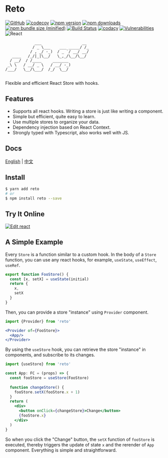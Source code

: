 # Reto

[![GitHub](https://img.shields.io/github/license/awmleer/reto.svg?logo=github)](https://github.com/awmleer/reto)
[![codecov](https://img.shields.io/codecov/c/github/awmleer/reto/master?logo=codecov)](https://codecov.io/gh/awmleer/reto)
[![npm version](https://img.shields.io/npm/v/reto.svg?logo=npm)](https://www.npmjs.com/package/reto)
[![npm downloads](https://img.shields.io/npm/dw/reto.svg?logo=npm)](https://www.npmjs.com/package/reto)
[![npm bundle size (minified)](https://img.shields.io/bundlephobia/min/reto.svg?logo=javascript)](https://www.npmjs.com/package/reto)
[![Build Status](https://img.shields.io/travis/awmleer/reto/master?logo=travis-ci)](https://travis-ci.org/awmleer/reto)
[![codacy](https://img.shields.io/codacy/grade/2d15789ec7b1424092ed472f449a0a70?logo=codacy)](https://app.codacy.com/app/awmleer/reto)
[![Vulnerabilities](https://img.shields.io/snyk/vulnerabilities/npm/reto?logo=snyk)](https://app.snyk.io/test/github/awmleer/reto?targetFile=package.json)
![React](https://img.shields.io/npm/dependency-version/reto/peer/react?logo=react)

```
             ___                  __ 
            / _ \___    ___ _____/ /_
           / , _/ -_)  / _ `/ __/ __/
   ____   /_/|_|\__/   \_,_/\__/\__/ 
  / __/  / /____     _______         
 _\ \   / __/ _ \   / __/ -_)        
/___/   \__/\___/  /_/  \__/         
                                     
```

Flexible and efficient React Store with hooks.

## Features

- Supports all react hooks. Writing a store is just like writing a component.
- Simple but efficient, quite easy to learn.
- Use multiple stores to organize your data.
- Dependency injection based on React Context.
- Strongly typed with Typescript, also works well with JS.

## Docs

[English](https://reto.js.org/#/) | [中文](https://reto.js.org/#/zh-cn/)

## Install

```bash
$ yarn add reto
# or
$ npm install reto --save
```

## Try It Online

[![Edit react](https://codesandbox.io/static/img/play-codesandbox.svg)](https://codesandbox.io/s/github/awmleer/reto-demo/tree/master/?fontsize=14)

## A Simple Example

Every `Store` is a function similar to a custom hook. In the body of a `Store` function, you can use any react hooks, for example, `useState`, `useEffect`, `useRef`.

```jsx
export function FooStore() {
  const [x, setX] = useState(initial)
  return {
    x,
    setX
  }
}
```

Then, you can provide a store "instance" using `Provider` component.

```jsx
import {Provider} from 'reto'

<Provider of={FooStore}>
  <App/>
</Provider>
```

By using the `useStore` hook, you can retrieve the store "instance" in components, and subscribe to its changes. 

```jsx
import {useStore} from 'reto'

const App: FC = (props) => {
  const fooStore = useStore(FooStore)
  
  function changeStore() {
    fooStore.setX(fooStore.x + 1)
  }
  return (
    <div>
      <button onClick={changeStore}>Change</button>
      {fooStore.x}
    </div>
  )
}
```

So when you click the "Change" button, the `setX` function of `fooStore` is executed, thereby triggers the update of state `x` and the rerender of `App` component. Everything is simple and straightforward.
